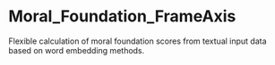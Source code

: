 # Moral_Foundation_FrameAxis
Flexible calculation of moral foundation scores from textual input data based on word embedding methods.
